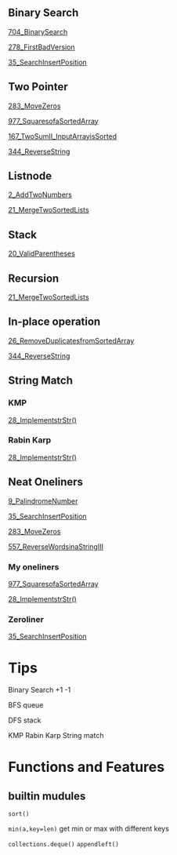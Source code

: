 ## Binary Search
[704_BinarySearch](./704_BinarySearch.py)

[278_FirstBadVersion](./278_FirstBadVersion.py)

[35_SearchInsertPosition](./35_SearchInsertPosition.py)

## Two Pointer

[283_MoveZeros](./283_MoveZeros.py)

[977_SquaresofaSortedArray](./977_SquaresofaSortedArray.py)

[167_TwoSumII_InputArrayisSorted](./167_TwoSumII_InputArrayisSorted.py)

[344_ReverseString](./344_ReverseString.py)

## Listnode

[2_AddTwoNumbers](./2_AddTwoNumbers.py)

[21_MergeTwoSortedLists](./21_MergeTwoSortedLists.py)

## Stack

[20_ValidParentheses](./20_ValidParentheses.py)

## Recursion

[21_MergeTwoSortedLists](./21_MergeTwoSortedLists.py)


## In-place operation

[26_RemoveDuplicatesfromSortedArray](./26_RemoveDuplicatesfromSortedArray.py)

[344_ReverseString](./344_ReverseString.py)


## String Match

### KMP

[28_ImplementstrStr()](./28_ImplementstrStr().py)


### Rabin Karp

[28_ImplementstrStr()](./28_ImplementstrStr().py)



## Neat Oneliners

[9_PalindromeNumber](./9_PalindromeNumber.py)

[35_SearchInsertPosition](./35_SearchInsertPosition.py)

[283_MoveZeros](./283_MoveZeros.py)

[557_ReverseWordsinaStringIII](./557_ReverseWordsinaStringIII.py)

### My oneliners

[977_SquaresofaSortedArray](./977_SquaresofaSortedArray.py)

[28_ImplementstrStr()](./28_ImplementstrStr().py)

### Zeroliner

[35_SearchInsertPosition](./35_SearchInsertPosition.py)


# Tips

Binary Search +1 -1

BFS queue 

DFS stack

KMP  Rabin Karp  String match



# Functions and Features

## builtin mudules

`sort()`

`min(a,key=len)`   get min or max with different keys

`collections.deque()` `appendleft()` 